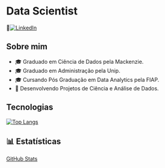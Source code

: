 # Data Scientist
📍[![LinkedIn](https://img.shields.io/badge/LinkedIn-0077B5?style=for-the-badge&logo=linkedin&logoColor=white)](https://www.linkedin.com/in/gabriel-furtado30)

## Sobre mim
- 🎓 Graduado em Ciência de Dados pela Mackenzie.
- 🎓 Graduado em Administração pela Unip.
- 🎓 Cursando Pós Graduação em Data Analytics pela FIAP.
- 🚀 Desenvolvendo Projetos de Ciência e Análise de Dados.

## Tecnologias
[![Top Langs](https://github-readme-stats.vercel.app/api/top-langs/?username=SEU_USUARIO&layout=compact&langs_count=6&theme=dark)](https://github.com/anuraghazra/github-readme-stats)


## 📊 Estatísticas
[GitHub Stats](https://github-readme-stats.vercel.app/api?username=GFurts&show_icons=true&theme=dark)

